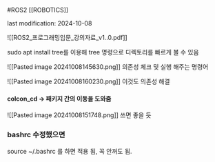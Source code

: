 #ROS2 
[[ROBOTICS]]

last modification: 2024-10-08

![[ROS2_프로그래밍입문_강의자료_v1..0.pdf]]

sudo apt install tree를 이용해
tree 명령으로 디렉토리를 빠르게 볼 수 있음

![[Pasted image 20241008145630.png]]
의존성 체크 및 실행 해주는 명령어

![[Pasted image 20241008160230.png]]
이것도 의존성 해결

#### colcon_cd -> 패키지 간의 이동을 도와줌
![[Pasted image 20241008151748.png]]
쓰면 좋을 듯
### bashrc  수정했으면
source ~/.bashrc
를 하면 적용 됨, 꼭 안꺼도 됨.
